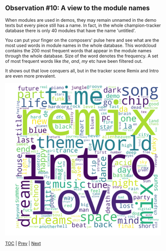## Observation #10: A view to the module names

When modules are used in demos, they may remain unnamed in the demo texts but
every piece still has a name. In fact, in the whole champion-tracker database there is
only 40 modules that have the name 'untitled'.

You can put your finger on the composers' pulse here and see what are the most used words
in module names in the whole database. This wordcloud contains the 200 most frequent 
words that appear in the module names through the whole database. Size
of the word denotes the frequency. A set of most frequent words like *the*, *and*, *my* etc 
have been filtered out.

It shows out that love conquers all, but in the tracker scene Remix and Intro are even more prevalent.

![alt Module names wordcloud](ds_10.png "Module names wordcloud")

[TOC](ds_toc.md) | [Prev](ds_09.md) | [Next](ds_11.md)